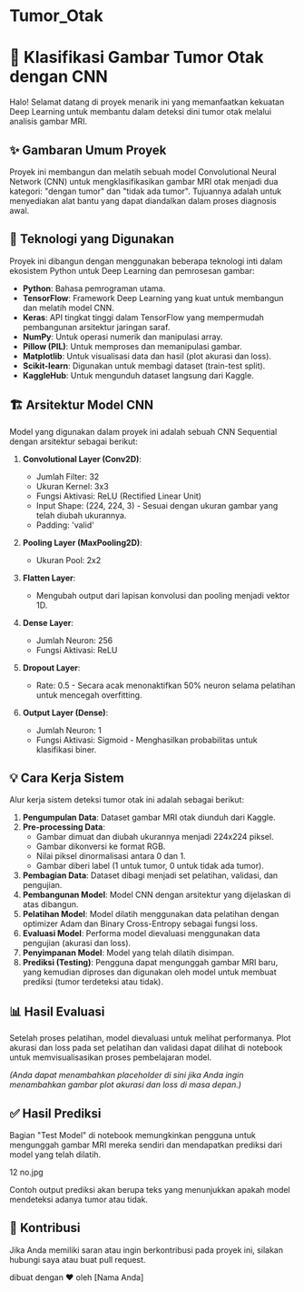 # Tumor_Otak
# 🧠 Klasifikasi Gambar Tumor Otak dengan CNN

Halo! Selamat datang di proyek menarik ini yang memanfaatkan kekuatan Deep Learning untuk membantu dalam deteksi dini tumor otak melalui analisis gambar MRI.

## ✨ Gambaran Umum Proyek

Proyek ini membangun dan melatih sebuah model Convolutional Neural Network (CNN) untuk mengklasifikasikan gambar MRI otak menjadi dua kategori: "dengan tumor" dan "tidak ada tumor". Tujuannya adalah untuk menyediakan alat bantu yang dapat diandalkan dalam proses diagnosis awal.

## 🚀 Teknologi yang Digunakan

Proyek ini dibangun dengan menggunakan beberapa teknologi inti dalam ekosistem Python untuk Deep Learning dan pemrosesan gambar:

*   **Python**: Bahasa pemrograman utama.
*   **TensorFlow**: Framework Deep Learning yang kuat untuk membangun dan melatih model CNN.
*   **Keras**: API tingkat tinggi dalam TensorFlow yang mempermudah pembangunan arsitektur jaringan saraf.
*   **NumPy**: Untuk operasi numerik dan manipulasi array.
*   **Pillow (PIL)**: Untuk memproses dan memanipulasi gambar.
*   **Matplotlib**: Untuk visualisasi data dan hasil (plot akurasi dan loss).
*   **Scikit-learn**: Digunakan untuk membagi dataset (train-test split).
*   **KaggleHub**: Untuk mengunduh dataset langsung dari Kaggle.

## 🏗️ Arsitektur Model CNN

Model yang digunakan dalam proyek ini adalah sebuah CNN Sequential dengan arsitektur sebagai berikut:

1.  **Convolutional Layer (Conv2D)**:
    *   Jumlah Filter: 32
    *   Ukuran Kernel: 3x3
    *   Fungsi Aktivasi: ReLU (Rectified Linear Unit)
    *   Input Shape: (224, 224, 3) - Sesuai dengan ukuran gambar yang telah diubah ukurannya.
    *   Padding: 'valid'

2.  **Pooling Layer (MaxPooling2D)**:
    *   Ukuran Pool: 2x2

3.  **Flatten Layer**:
    *   Mengubah output dari lapisan konvolusi dan pooling menjadi vektor 1D.

4.  **Dense Layer**:
    *   Jumlah Neuron: 256
    *   Fungsi Aktivasi: ReLU

5.  **Dropout Layer**:
    *   Rate: 0.5 - Secara acak menonaktifkan 50% neuron selama pelatihan untuk mencegah overfitting.

6.  **Output Layer (Dense)**:
    *   Jumlah Neuron: 1
    *   Fungsi Aktivasi: Sigmoid - Menghasilkan probabilitas untuk klasifikasi biner.

## 💡 Cara Kerja Sistem

Alur kerja sistem deteksi tumor otak ini adalah sebagai berikut:

1.  **Pengumpulan Data**: Dataset gambar MRI otak diunduh dari Kaggle.
2.  **Pre-processing Data**:
    *   Gambar dimuat dan diubah ukurannya menjadi 224x224 piksel.
    *   Gambar dikonversi ke format RGB.
    *   Nilai piksel dinormalisasi antara 0 dan 1.
    *   Gambar diberi label (1 untuk tumor, 0 untuk tidak ada tumor).
3.  **Pembagian Data**: Dataset dibagi menjadi set pelatihan, validasi, dan pengujian.
4.  **Pembangunan Model**: Model CNN dengan arsitektur yang dijelaskan di atas dibangun.
5.  **Pelatihan Model**: Model dilatih menggunakan data pelatihan dengan optimizer Adam dan Binary Cross-Entropy sebagai fungsi loss.
6.  **Evaluasi Model**: Performa model dievaluasi menggunakan data pengujian (akurasi dan loss).
7.  **Penyimpanan Model**: Model yang telah dilatih disimpan.
8.  **Prediksi (Testing)**: Pengguna dapat mengunggah gambar MRI baru, yang kemudian diproses dan digunakan oleh model untuk membuat prediksi (tumor terdeteksi atau tidak).

## 📊 Hasil Evaluasi

Setelah proses pelatihan, model dievaluasi untuk melihat performanya. Plot akurasi dan loss pada set pelatihan dan validasi dapat dilihat di notebook untuk memvisualisasikan proses pembelajaran model.

*(Anda dapat menambahkan placeholder di sini jika Anda ingin menambahkan gambar plot akurasi dan loss di masa depan.)*

## ✅ Hasil Prediksi

Bagian "Test Model" di notebook memungkinkan pengguna untuk mengunggah gambar MRI mereka sendiri dan mendapatkan prediksi dari model yang telah dilatih.

12 no.jpg

Contoh output prediksi akan berupa teks yang menunjukkan apakah model mendeteksi adanya tumor atau tidak.

## 🤝 Kontribusi

Jika Anda memiliki saran atau ingin berkontribusi pada proyek ini, silakan hubungi saya atau buat pull request.


 dibuat dengan ❤️ oleh [Nama Anda]
